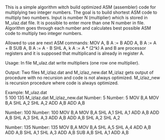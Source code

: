 This is a simple algorithm witch build optimized ASM (assembler) code for multiplying two integer numbers. 
The goal is to build shortest ASM code to multiply two numbers.
Input is number N (multiplier) which is stored in M_ulaz.dat file. It is possible to enter more than one N number in file. Algorithm goes through each number and calculates best possible ASM code to multiply two integer numbers.

Allowed to use are next ASM commands:
MOV A, B 	A := B 
ADD A, B 	A := A + B 
SUB A, B 	A := A - B 
SHL A, k 	A := A * (2^k) 
A and B are processor registers and it is supposed that multiplicand is already in register A.

Usage:
In file M_ulaz.dat write multipliers (one row one multiplier). 

Output:
Two files M_izlaz.dat and M_izlaz_new.dat
M_izlaz gets output of procedure with no recursion and code is not always optimized.
M_izlaz_new is recursion procedure where code is always optimized.

Example:
M_ulaz.dat 	
5
100
135	
M_izlaz.dat	M_izlaz_new.dat
Number: 5	Number: 5
MOV B,A		MOV B,A
SHL A,2		SHL A,2
ADD A,B		ADD A,B

Number: 100	Number: 100
MOV B,A		MOV B,A
SHL A,1		SHL A,1
ADD A,B		ADD A,B
SHL A,3		SHL A,3
ADD A,B		ADD A,B
SHL A,2		SHL A,2

Number: 135	Number: 135
MOV B,A		MOV B,A
SHL A,5		SHL A,4
ADD A,B		ADD A,B
SHL A,1		SHL A,3
ADD A,B		SUB A,B
SHL A,1
ADD A,B
